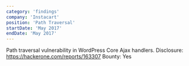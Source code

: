 ```yaml
---
category: 'findings'
company: 'Instacart'
position: 'Path Traversal'
startDate: 'May 2017'
endDate: 'May 2017'
---
```


Path traversal vulnerability in WordPress Core Ajax handlers.
Disclosure: https://hackerone.com/reports/163307
Bounty: Yes

